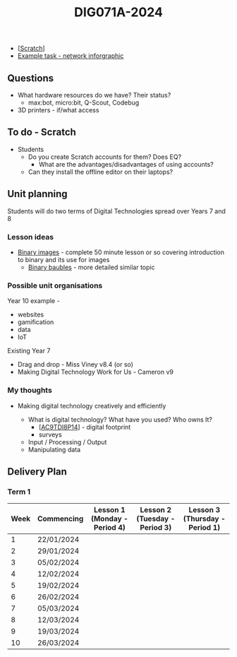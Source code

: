 ﻿---
tags: teaching, teaching-digital-technologies
title: DIG071A-2024
type: note
---
- [[Scratch]]
- [Example task - network inforgraphic](https://www.digitaltechnologieshub.edu.au/teach-and-assess/assessment-resources/sample-assessment-tasks/network-infographic/)

## Questions

- What hardware resources do we have? Their status?
    - max:bot, micro:bit, Q-Scout, Codebug
- 3D printers - if/what access

## To do - Scratch

- Students 
  - Do you create Scratch accounts for them? Does EQ?
    - What are the advantages/disadvantages of using accounts?
  - Can they install the offline editor on their laptops?

## Unit planning

Students will do two terms of Digital Technologies spread over Years 7 and 8

### Lesson ideas

- [Binary images](https://curriculum.code.org/csf-20/coursed/16/) - complete 50 minute lesson or so covering introduction to binary and its use for images
    - [Binary baubles](https://docs.google.com/document/d/19NiFDFywe8Kz_txN_NmJBrQeENp6YDlRFKmhaBEDnQM/edit) - more detailed similar topic

### Possible unit organisations

Year 10 example - 

- websites
- gamification
- data
- IoT

Existing Year 7

- Drag and drop - Miss Viney v8.4 (or so)
- Making Digital Technology Work for Us - Cameron v9

### My thoughts

- Making digital technology creatively and efficiently

    - What is digital technology? What have you used? Who owns It?
        - [[AC9TDI8P14]] - digital footprint
        - surveys
    - Input / Processing / Output
    - Manipulating data


## Delivery Plan

### Term 1

| Week | Commencing | Lesson 1 (Monday - Period 4) | Lesson 2 (Tuesday - Period 3) | Lesson 3 (Thursday - Period 1) |
| ---- | ---------- | --------------------------- | ---------------------------- | ----------------------------- |
| 1    | 22/01/2024 |                             |                              |                               |
| 2    | 29/01/2024 |                             |                              |                               |
| 3    | 05/02/2024 |                             |                              |                               |
| 4    | 12/02/2024 |                             |                              |                               |
| 5    | 19/02/2024 |                             |                              |                               |
| 6    | 26/02/2024 |                             |                              |                               |
| 7    | 05/03/2024 |                             |                              |                               |
| 8    | 12/03/2024 |                             |                              |                               |
| 9    | 19/03/2024 |                             |                              |                               |
| 10   | 26/03/2024 |                             |                              |                               |




[//begin]: # "Autogenerated link references for markdown compatibility"
[Scratch]: ../../../Digital_Technologies/scratch "Scratch"
[AC9TDI8P14]: ../../../Curriculum/v9/Technologies/AC9TDI8P14 "AC9TDI8P14"
[//end]: # "Autogenerated link references"